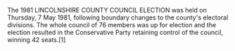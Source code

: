 The 1981 LINCOLNSHIRE COUNTY COUNCIL ELECTION was held on Thursday, 7 May 1981, following boundary changes to the county's electoral divisions. The whole council of 76 members was up for election and the election resulted in the Conservative Party retaining control of the council, winning 42 seats.[1]
